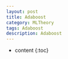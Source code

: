 ```yaml
---
layout: post
title: Adaboost 
category: MLTheory
tags: Adaboost
description: Adaboost
---
```

* content
{:toc}
